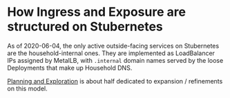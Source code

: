 # How Ingress and Exposure are structured on Stubernetes

As of 2020-06-04, the only active outside-facing services on Stubernetes are the household-internal ones. They are implemented as LoadBalancer IPs assigned by MetalLB, with `.internal` domain names served by the loose Deployments that make up Household DNS.

[Planning and Exploration](kb2g7-vd6v4-039jt-yhx56-hhr8s) is about half dedicated to expansion / refinements on this model.
